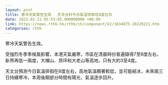 ```yaml
---
layout: post
title: 寒冷天氣警告生效　 天文台料今日氣溫徘徊在8度左右
date: 2022-02-21 05:53:05.000000000 +08:00
link: https://news.rthk.hk/rthk/ch/component/k2/1634875-20220221.htm
categories: rthk
---
```


寒冷天氣警告生效。

受強烈冬季季候風影響，本港天氣嚴寒，市區在清晨時份普遍錄得7至8度左右，新界再低一兩度，大帽山、昂坪和大老山等高地，只有大約3至4度。

天文台預測今日氣溫徘徊在8度左右，高地氣溫顯著較低，並可能結冰，未來兩三日持續寒冷，本周後期部分時間有陽光，氣溫逐步回升。
